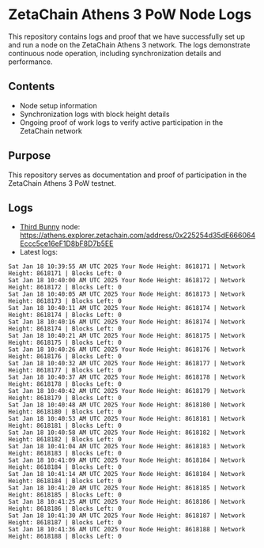 # ZetaChain Athens 3 PoW Node Logs
This repository contains logs and proof that we have successfully set up and run a node on the ZetaChain Athens 3 network. The logs demonstrate continuous node operation, including synchronization details and performance.

## Contents
- Node setup information
- Synchronization logs with block height details
- Ongoing proof of work logs to verify active participation in the ZetaChain network

## Purpose
This repository serves as documentation and proof of participation in the ZetaChain Athens 3 PoW testnet.

## Logs

- [Third Bunny](https://thirdbunny.xyz/) node: https://athens.explorer.zetachain.com/address/0x225254d35dE666064Eccc5ce16eF1D8bF8D7b5EE
- Latest logs:
```
Sat Jan 18 10:39:55 AM UTC 2025 Your Node Height: 8618171 | Network Height: 8618171 | Blocks Left: 0
Sat Jan 18 10:40:00 AM UTC 2025 Your Node Height: 8618172 | Network Height: 8618172 | Blocks Left: 0
Sat Jan 18 10:40:05 AM UTC 2025 Your Node Height: 8618173 | Network Height: 8618173 | Blocks Left: 0
Sat Jan 18 10:40:11 AM UTC 2025 Your Node Height: 8618174 | Network Height: 8618174 | Blocks Left: 0
Sat Jan 18 10:40:16 AM UTC 2025 Your Node Height: 8618174 | Network Height: 8618174 | Blocks Left: 0
Sat Jan 18 10:40:21 AM UTC 2025 Your Node Height: 8618175 | Network Height: 8618175 | Blocks Left: 0
Sat Jan 18 10:40:26 AM UTC 2025 Your Node Height: 8618176 | Network Height: 8618176 | Blocks Left: 0
Sat Jan 18 10:40:32 AM UTC 2025 Your Node Height: 8618177 | Network Height: 8618177 | Blocks Left: 0
Sat Jan 18 10:40:37 AM UTC 2025 Your Node Height: 8618178 | Network Height: 8618178 | Blocks Left: 0
Sat Jan 18 10:40:42 AM UTC 2025 Your Node Height: 8618179 | Network Height: 8618179 | Blocks Left: 0
Sat Jan 18 10:40:48 AM UTC 2025 Your Node Height: 8618180 | Network Height: 8618180 | Blocks Left: 0
Sat Jan 18 10:40:53 AM UTC 2025 Your Node Height: 8618181 | Network Height: 8618181 | Blocks Left: 0
Sat Jan 18 10:40:58 AM UTC 2025 Your Node Height: 8618182 | Network Height: 8618182 | Blocks Left: 0
Sat Jan 18 10:41:04 AM UTC 2025 Your Node Height: 8618183 | Network Height: 8618183 | Blocks Left: 0
Sat Jan 18 10:41:09 AM UTC 2025 Your Node Height: 8618184 | Network Height: 8618184 | Blocks Left: 0
Sat Jan 18 10:41:14 AM UTC 2025 Your Node Height: 8618184 | Network Height: 8618184 | Blocks Left: 0
Sat Jan 18 10:41:20 AM UTC 2025 Your Node Height: 8618185 | Network Height: 8618185 | Blocks Left: 0
Sat Jan 18 10:41:25 AM UTC 2025 Your Node Height: 8618186 | Network Height: 8618186 | Blocks Left: 0
Sat Jan 18 10:41:30 AM UTC 2025 Your Node Height: 8618187 | Network Height: 8618187 | Blocks Left: 0
Sat Jan 18 10:41:36 AM UTC 2025 Your Node Height: 8618188 | Network Height: 8618188 | Blocks Left: 0
```
